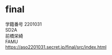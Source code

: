 # final
学籍番号 2201031<br>
SD2A<br>
前橋栄綺<br>
FAMU<br>
https://aso2201031.secret.jp/final/src/index.html
